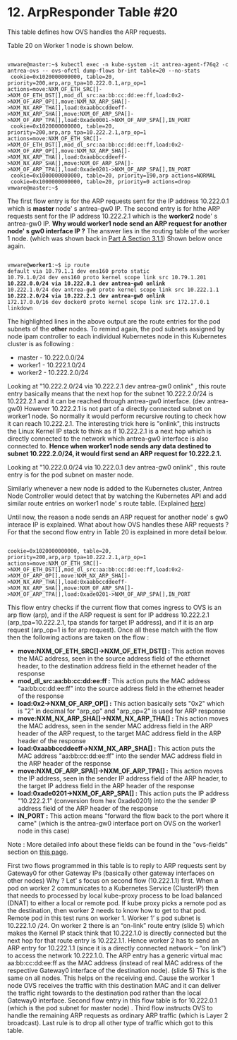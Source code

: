 # 12. ArpResponder Table #20

This table defines how OVS handles the ARP requests.

Table 20 on Worker 1 node is shown below.

<pre><code>
vmware@master:~$ kubectl exec -n kube-system -it antrea-agent-f76q2 -c antrea-ovs -- ovs-ofctl dump-flows br-int table=20 --no-stats
 cookie=0x1020000000000, table=20, priority=200,arp,arp_tpa=10.222.0.1,arp_op=1 actions=move:NXM_OF_ETH_SRC[]->NXM_OF_ETH_DST[],mod_dl_src:aa:bb:cc:dd:ee:ff,load:0x2->NXM_OF_ARP_OP[],move:NXM_NX_ARP_SHA[]->NXM_NX_ARP_THA[],load:0xaabbccddeeff->NXM_NX_ARP_SHA[],move:NXM_OF_ARP_SPA[]->NXM_OF_ARP_TPA[],load:0xade0001->NXM_OF_ARP_SPA[],IN_PORT
 cookie=0x1020000000000, table=20, priority=200,arp,arp_tpa=10.222.2.1,arp_op=1 actions=move:NXM_OF_ETH_SRC[]->NXM_OF_ETH_DST[],mod_dl_src:aa:bb:cc:dd:ee:ff,load:0x2->NXM_OF_ARP_OP[],move:NXM_NX_ARP_SHA[]->NXM_NX_ARP_THA[],load:0xaabbccddeeff->NXM_NX_ARP_SHA[],move:NXM_OF_ARP_SPA[]->NXM_OF_ARP_TPA[],load:0xade0201->NXM_OF_ARP_SPA[],IN_PORT
 cookie=0x1000000000000, table=20, priority=190,arp actions=NORMAL
 cookie=0x1000000000000, table=20, priority=0 actions=drop
vmware@master:~$ 
</code></pre>

The first flow entry is for the ARP requests sent for the IP address 10.222.0.1 which is **master** node' s antrea-gw0 IP. The second entry is for hthe ARP requests sent for the IP address 10.222.2.1 which is the **worker2** node' s antrea-gw0 IP. **Why would worker1 node send an ARP request for another node' s gw0 interface IP ?** The answer lies in the routing table of the worker 1 node. (which was shown back in [Part A Section 3.1.1](https://github.com/dumlutimuralp/antrea-packet-walks/tree/master/part_a#311-worker-1)) Shown below once again.

<pre><code>
vmware@<b>worker1</b>:~$ ip route
default via 10.79.1.1 dev ens160 proto static
10.79.1.0/24 dev ens160 proto kernel scope link src 10.79.1.201
<b>10.222.0.0/24 via 10.222.0.1 dev antrea-gw0 onlink </b>
10.222.1.0/24 dev antrea-gw0 proto kernel scope link src 10.222.1.1
<b>10.222.2.0/24 via 10.222.2.1 dev antrea-gw0 onlink </b>
172.17.0.0/16 dev docker0 proto kernel scope link src 172.17.0.1 linkdown
</code></pre>

The highlighted lines in the above output are the route entries for the pod subnets of the **other** nodes. To remind again, the pod subnets assigned by node ipam controller to each individual Kubernetes node in this Kubernetes cluster is as following : 

- master - 10.222.0.0/24
- worker1 - 10.222.1.0/24
- worker2 - 10.222.2.0/24

Looking at "10.222.2.0/24 via 10.222.2.1 dev antrea-gw0 onlink" , this route entry basically means that the next hop for the subnet 10.222.2.0/24 is 10.222.2.1 and it can be reached through antrea-gw0 interface. (dev antrea-gw0) However 10.222.2.1 is not part of a directly connected subnet on worker1 node. So normally it would perform recursive routing to check how it can reach 10.222.2.1. The interesting trick here is "onlink", this instructs the Linux Kernel IP stack to think as if 10.222.2.1 is a next hop which is directly connected to the network which antrea-gw0 interface is also connected to. **Hence when worker1 node sends any data destined to subnet 10.222.2.0/24, it would first send an ARP request for 10.222.2.1.**

Looking at "10.222.0.0/24 via 10.222.0.1 dev antrea-gw0 onlink" , this route entry is for the pod subnet on master node. 

Similarly whenever a new node is added to the Kubernetes cluster, Antrea Node Controller would detect that by watching the Kubernetes API and add similar route entries on worker1 node' s route table. (Explained [here](https://github.com/vmware-tanzu/antrea/blob/master/docs/architecture.md#antrea-agent))

Until now, the reason a node sends an ARP request for another node' s gw0 interace IP is explained. What about how OVS handles these ARP requests ? For that the second flow entry in Table 20 is explained in more detail below.

<pre><code>
cookie=0x1020000000000, table=20, priority=200,arp,arp_tpa=10.222.2.1,arp_op=1 actions=move:NXM_OF_ETH_SRC[]->NXM_OF_ETH_DST[],mod_dl_src:aa:bb:cc:dd:ee:ff,load:0x2->NXM_OF_ARP_OP[],move:NXM_NX_ARP_SHA[]->NXM_NX_ARP_THA[],load:0xaabbccddeeff->NXM_NX_ARP_SHA[],move:NXM_OF_ARP_SPA[]->NXM_OF_ARP_TPA[],load:0xade0201->NXM_OF_ARP_SPA[],IN_PORT
</code></pre>

This flow entry checks if the current flow that comes ingress to OVS is an arp flow (arp), and if the ARP request is sent for IP address 10.222.2.1 (arp_tpa=10.222.2.1, tpa stands for target IP address), and if it is an arp request (arp_op=1 is for arp request). Once all these match with the flow then the following actions are taken on the flow : 

* <b>move:NXM_OF_ETH_SRC[]->NXM_OF_ETH_DST[] :</b> This action moves the MAC address, seen in the source address field of the ethernet header, to the destination address field in the ethernet header of the response
* <b>mod_dl_src:aa:bb:cc:dd:ee:ff :</b> This action puts the MAC address "aa:bb:cc:dd:ee:ff" into the source address field in the ethernet header of the response
* <b>load:0x2->NXM_OF_ARP_OP[] :</b> This action basically sets "0x2" which is "2" in decimal for "arp_op" and "arp_op=2" is used for ARP response
* <b>move:NXM_NX_ARP_SHA[]->NXM_NX_ARP_THA[] :</b> This action moves the MAC address, seen in the sender MAC address field in the ARP header of the ARP request, to the target MAC address field in the ARP header of the response 
* <b>load:0xaabbccddeeff->NXM_NX_ARP_SHA[] :</b> This action puts the MAC address "aa:bb:cc:dd:ee:ff" into the sender MAC address field in the ARP header of the response
* <b>move:NXM_OF_ARP_SPA[]->NXM_OF_ARP_TPA[] :</b> This action moves the IP address, seen in the sender IP address field of the ARP header, to the target IP address field in the ARP header of the response 
* <b>load:0xade0201->NXM_OF_ARP_SPA[] :</b> This action puts the IP address "10.222.2.1" (conversion from hex 0xade0201) into the the sender IP address field of the ARP header of the response 
* <b>IN_PORT :</b> This action means "forward the flow back to the port where it came" (which is the antrea-gw0 interface port on OVS on the worker1 node in this case)

Note : More detailed info about these fields can be found in the "ovs-fields" section on [this page](https://docs.openvswitch.org/en/latest/ref/?highlight=fields#man-pages).


First two flows programmed in this table is to reply to ARP requests sent by Gateway0 for other Gateway IPs (basically other gateway interfaces on other nodes) Why ? Let’ s focus on second flow (10.222.1.1) first.  When a pod on worker 2 communicates to a Kubernetes Service (ClusterIP) then that needs to processed by local kube-proxy process to be load balanced (DNAT) to either a local or remote pod. If kube proxy picks a remote pod as the destination, then worker 2 needs to know how to get to that pod. Remote pod in this test runs on worker 1. Worker 1’ s pod subnet is 10.222.1.0 /24. On worker 2 there is an “on-link” route entry (slide 5) which makes the Kernel IP stack think that 10.222.1.0 is directly connected but the next hop for that route entry is 10.222.1.1. Hence worker 2 has to send an ARP entry for 10.222.1.1 (since it is a directly connected network – “on link”) to access the network 10.222.1.0. The ARP entry has a generic virtual mac aa:bb:cc:dd:ee:ff as the MAC address (instead of real MAC address of the respective Gateway0 interface of the destination node). (slide 5) This is the same on all nodes. This helps on the receiving end. Cause the worker 1 node OVS receives the traffic with this destination MAC and it can deliver the traffic right towards to the destination pod rather than the local Gateway0 interface.
Second flow entry in this flow table is for 10.222.0.1 (which is the pod subnet for master node) . Third flow instructs OVS to handle the remaining ARP requests as ordinary ARP traffic (which is Layer 2 broadcast).  Last rule is to drop all other type of traffic which got to this table. 
